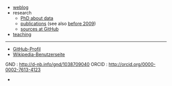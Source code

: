 
* [weblog](http://jakoblog.de/)
* research
    * [PhD about data](http://aboutdata.org)
    * [publications](http://www.mendeley.com/profiles/jakob-voss2/)
  (see also [before 2009](http://de.wikipedia.org/wiki/Benutzerin:JakobVoss/Publikationen))
    * [sources at GitHub](https://github.com/jakobib/)
* [teaching](teaching.html)

----

* [GitHub-Profil](https://github.com/nichtich)
* [Wikipedia-Benutzerseite](http://de.wikipedia.org/wiki/Benutzer:JakobVoss)

GND
  : <http://d-nb.info/gnd/1038709040>
ORCID
  : <http://orcid.org/0000-0002-7613-4123>


* 
